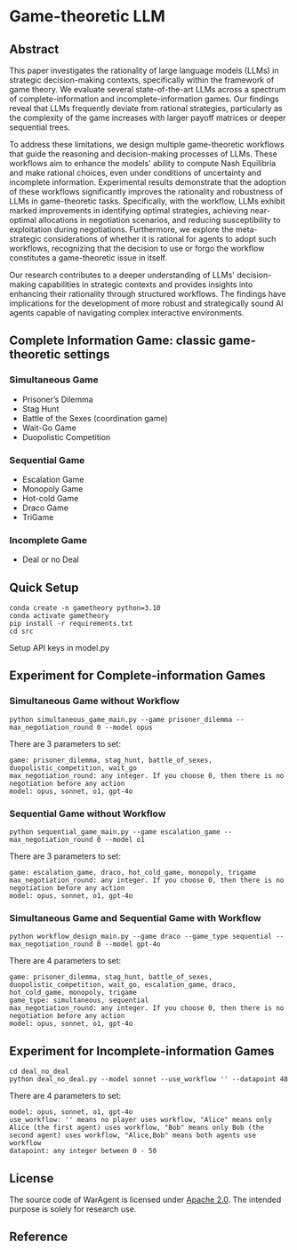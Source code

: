 # Game-theoretic LLM


## Abstract

This paper investigates the rationality of large language models (LLMs) in strategic decision-making contexts, specifically within the framework of game theory. We evaluate several state-of-the-art LLMs across a spectrum of complete-information and incomplete-information games. Our findings reveal that LLMs frequently deviate from rational strategies, particularly as the complexity of the game increases with larger payoff matrices or deeper sequential trees. 

To address these limitations, we design multiple game-theoretic workflows that guide the reasoning and decision-making processes of LLMs. These workflows aim to enhance the models' ability to compute Nash Equilibria and make rational choices, even under conditions of uncertainty and incomplete information. Experimental results demonstrate that the adoption of these workflows significantly improves the rationality and robustness of LLMs in game-theoretic tasks. Specifically, with the workflow, LLMs exhibit marked improvements in identifying optimal strategies, achieving near-optimal allocations in negotiation scenarios, and reducing susceptibility to exploitation during negotiations. Furthermore, we explore the meta-strategic considerations of whether it is rational for agents to adopt such workflows, recognizing that the decision to use or forgo the workflow constitutes a game-theoretic issue in itself. 

Our research contributes to a deeper understanding of LLMs' decision-making capabilities in strategic contexts and provides insights into enhancing their rationality through structured workflows. The findings have implications for the development of more robust and strategically sound AI agents capable of navigating complex interactive environments.

## Complete Information Game: classic game-theoretic settings
### Simultaneous Game

- Prisoner’s Dilemma
- Stag Hunt
- Battle of the Sexes (coordination game)
- Wait-Go Game
- Duopolistic Competition

### Sequential Game
- Escalation Game
- Monopoly Game
- Hot-cold Game
- Draco Game
- TriGame

### Incomplete Game
- Deal or no Deal

  
## Quick Setup
```
conda create -n gametheory python=3.10
conda activate gametheory
pip install -r requirements.txt
cd src
```
Setup API keys in model.py

## Experiment for Complete-information Games

### Simultaneous Game without Workflow
```
python simultaneous_game_main.py --game prisoner_dilemma --max_negotiation_round 0 --model opus
```
There are 3 parameters to set:
```
game: prisoner_dilemma, stag_hunt, battle_of_sexes, duopolistic_competition, wait_go
max_negotiation_round: any integer. If you choose 0, then there is no negotiation before any action
model: opus, sonnet, o1, gpt-4o
```

### Sequential Game without Workflow
```
python sequential_game_main.py --game escalation_game --max_negotiation_round 0 --model o1
```
There are 3 parameters to set:
```
game: escalation_game, draco, hot_cold_game, monopoly, trigame
max_negotiation_round: any integer. If you choose 0, then there is no negotiation before any action
model: opus, sonnet, o1, gpt-4o
```

### Simultaneous Game and Sequential Game with Workflow
```
python workflow_design_main.py --game draco --game_type sequential --max_negotiation_round 0 --model gpt-4o
```
There are 4 parameters to set:
```
game: prisoner_dilemma, stag_hunt, battle_of_sexes, duopolistic_competition, wait_go, escalation_game, draco, hot_cold_game, monopoly, trigame
game_type: simultaneous, sequential
max_negotiation_round: any integer. If you choose 0, then there is no negotiation before any action
model: opus, sonnet, o1, gpt-4o
```

## Experiment for Incomplete-information Games
```
cd deal_no_deal
python deal_no_deal.py --model sonnet --use_workflow '' --datapoint 48
```
There are 4 parameters to set:
```
model: opus, sonnet, o1, gpt-4o
use_workflow: '' means no player uses workflow, "Alice" means only Alice (the first agent) uses workflow, "Bob" means only Bob (the second agent) uses workflow, "Alice,Bob" means both agents use workflow
datapoint: any integer between 0 - 50
```

## License
The source code of WarAgent is licensed under [Apache 2.0](https://github.com/tatsu-lab/stanford_alpaca/blob/main/LICENSE). The intended purpose is solely for research use.

## Reference

